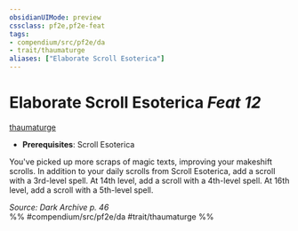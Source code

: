 ```yaml
---
obsidianUIMode: preview
cssclass: pf2e,pf2e-feat
tags:
- compendium/src/pf2e/da
- trait/thaumaturge
aliases: ["Elaborate Scroll Esoterica"]
---
```

# Elaborate Scroll Esoterica  *Feat 12*  
[thaumaturge](Reference/Rules/Traits/thaumaturge-da.md "Thaumaturge Class Trait")  

- **Prerequisites**: Scroll Esoterica

You've picked up more scraps of magic texts, improving your makeshift scrolls. In addition to your daily scrolls from Scroll Esoterica, add a scroll with a 3rd-level spell. At 14th level, add a scroll with a 4th-level spell. At 16th level, add a scroll with a 5th-level spell.

*Source: Dark Archive p. 46*  
%% #compendium/src/pf2e/da #trait/thaumaturge %%